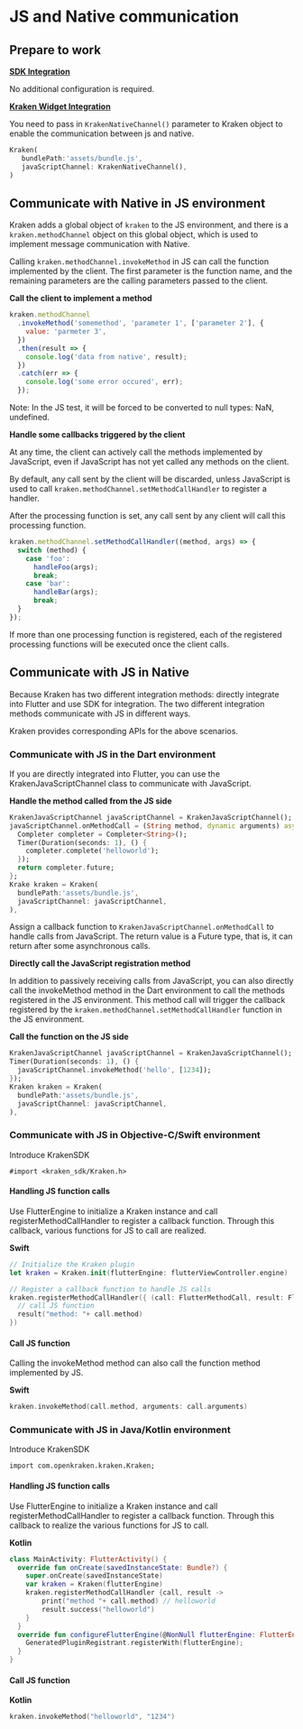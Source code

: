 # JS and Native communication

## Prepare to work

**[SDK Integration](/en-US/guide/native/interpolation-app)**

No additional configuration is required.

**[Kraken Widget Integration](/en-US/guide/native/interpolation-flutter)**

You need to pass in `KrakenNativeChannel()` parameter to Kraken object to enable the communication between js and native.

```dart
Kraken(
   bundlePath:'assets/bundle.js',
   javaScriptChannel: KrakenNativeChannel(),
)
```

## Communicate with Native in JS environment

Kraken adds a global object of `kraken` to the JS environment, and there is a `kraken.methodChannel` object on this global object, which is used to implement message communication with Native.

Calling `kraken.methodChannel.invokeMethod` in JS can call the function implemented by the client. The first parameter is the function name, and the remaining parameters are the calling parameters passed to the client.

**Call the client to implement a method**

```javascript
kraken.methodChannel
  .invokeMethod('somemethod', 'parameter 1', ['parameter 2'], {
    value: 'parmeter 3',
  })
  .then(result => {
    console.log('data from native', result);
  })
  .catch(err => {
    console.log('some error occured', err);
  });
```

Note: In the JS test, it will be forced to be converted to null types: NaN, undefined.

**Handle some callbacks triggered by the client**

At any time, the client can actively call the methods implemented by JavaScript, even if JavaScript has not yet called any methods on the client.

By default, any call sent by the client will be discarded, unless JavaScript is used to call `kraken.methodChannel.setMethodCallHandler` to register a handler.

After the processing function is set, any call sent by any client will call this processing function.

```javascript
kraken.methodChannel.setMethodCallHandler((method, args) => {
  switch (method) {
    case 'foo':
      handleFoo(args);
      break;
    case 'bar':
      handleBar(args);
      break;
  }
});
```

If more than one processing function is registered, each of the registered processing functions will be executed once the client calls.

## Communicate with JS in Native

Because Kraken has two different integration methods: directly integrate into Flutter and use SDK for integration.
The two different integration methods communicate with JS in different ways.

Kraken provides corresponding APIs for the above scenarios.

### Communicate with JS in the Dart environment

If you are directly integrated into Flutter, you can use the KrakenJavaScriptChannel class to communicate with JavaScript.

**Handle the method called from the JS side**

```dart
KrakenJavaScriptChannel javaScriptChannel = KrakenJavaScriptChannel();
javaScriptChannel.onMethodCall = (String method, dynamic arguments) async {
  Completer completer = Completer<String>();
  Timer(Duration(seconds: 1), () {
    completer.complete('helloworld');
  });
  return completer.future;
};
Krake kraken = Kraken(
  bundlePath:'assets/bundle.js',
  javaScriptChannel: javaScriptChannel,
),
```

Assign a callback function to `KrakenJavaScriptChannel.onMethodCall` to handle calls from JavaScript. The return value is a Future type, that is, it can return after some asynchronous calls.

**Directly call the JavaScript registration method**

In addition to passively receiving calls from JavaScript, you can also directly call the invokeMethod method in the Dart environment to call the methods registered in the JS environment.
This method call will trigger the callback registered by the `kraken.methodChannel.setMethodCallHandler` function in the JS environment.

**Call the function on the JS side**

```dart
KrakenJavaScriptChannel javaScriptChannel = KrakenJavaScriptChannel();
Timer(Duration(seconds: 1), () {
  javaScriptChannel.invokeMethod('hello', [1234]);
});
Kraken kraken = Kraken(
  bundlePath:'assets/bundle.js',
  javaScriptChannel: javaScriptChannel,
),
```

### Communicate with JS in Objective-C/Swift environment

Introduce KrakenSDK

```
#import <kraken_sdk/Kraken.h>
```

#### Handling JS function calls

Use FlutterEngine to initialize a Kraken instance and call registerMethodCallHandler to register a callback function. Through this callback, various functions for JS to call are realized.

**Swift**

```swift
// Initialize the Kraken plugin
let kraken = Kraken.init(flutterEngine: flutterViewController.engine)

// Register a callback function to handle JS calls
kraken.registerMethodCallHandler({ (call: FlutterMethodCall, result: FlutterResult) in
  // call JS function
  result("method: "+ call.method)
})
```

#### Call JS function

Calling the invokeMethod method can also call the function method implemented by JS.

**Swift**

```swift
kraken.invokeMethod(call.method, arguments: call.arguments)
```

### Communicate with JS in Java/Kotlin environment

Introduce KrakenSDK

```
import com.openkraken.kraken.Kraken;
```

#### Handling JS function calls

Use FlutterEngine to initialize a Kraken instance and call registerMethodCallHandler to register a callback function. Through this callback to realize the various functions for JS to call.

**Kotlin**

```kotlin
class MainActivity: FlutterActivity() {
  override fun onCreate(savedInstanceState: Bundle?) {
    super.onCreate(savedInstanceState)
    var kraken = Kraken(flutterEngine)
    kraken.registerMethodCallHandler {call, result ->
        print("method "+ call.method) // helloworld
        result.success("helloworld")
    }
  }
  override fun configureFlutterEngine(@NonNull flutterEngine: FlutterEngine) {
    GeneratedPluginRegistrant.registerWith(flutterEngine);
  }
}
```

#### Call JS function

**Kotlin**

```kotlin
kraken.invokeMethod("helloworld", "1234")
```
